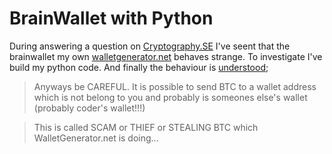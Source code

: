 # BrainWallet with Python

During answering a question on [Cryptography.SE](https://crypto.stackexchange.com/a/90214/18298) I've seent that the brainwallet my own [walletgenerator.net](https://walletgenerator.net/) behaves strange. To investigate I've build my python code. And finally the behaviour is [understood](https://github.com/walletgeneratornet/WalletGenerator.net/issues/266);

> Anyways be CAREFUL. It is possible to send BTC to a wallet address which is not belong to you and probably is someones else's wallet (probably coder's wallet!!!)

> This is called SCAM or THIEF or STEALING BTC which WalletGenerator.net is doing...
